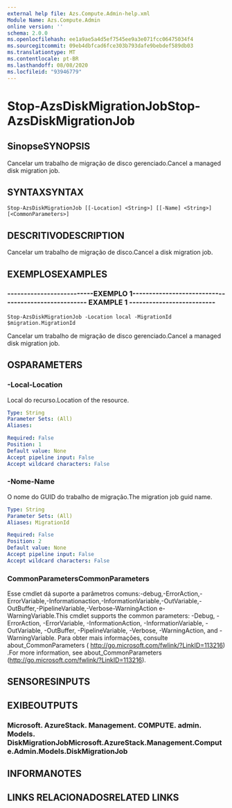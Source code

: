 ```yaml
---
external help file: Azs.Compute.Admin-help.xml
Module Name: Azs.Compute.Admin
online version: ''
schema: 2.0.0
ms.openlocfilehash: ee1a9ae5a4d5ef7545ee9a3e071fcc06475034f4
ms.sourcegitcommit: 09eb4dbfcad6fce303b793dafe9bebdef589db03
ms.translationtype: MT
ms.contentlocale: pt-BR
ms.lasthandoff: 08/08/2020
ms.locfileid: "93946779"
---
```

# <span data-ttu-id="6cc03-101">Stop-AzsDiskMigrationJob</span><span class="sxs-lookup"><span data-stu-id="6cc03-101">Stop-AzsDiskMigrationJob</span></span>

## <span data-ttu-id="6cc03-102">Sinopse</span><span class="sxs-lookup"><span data-stu-id="6cc03-102">SYNOPSIS</span></span>
<span data-ttu-id="6cc03-103">Cancelar um trabalho de migração de disco gerenciado.</span><span class="sxs-lookup"><span data-stu-id="6cc03-103">Cancel a managed disk migration job.</span></span>

## <span data-ttu-id="6cc03-104">SYNTAX</span><span class="sxs-lookup"><span data-stu-id="6cc03-104">SYNTAX</span></span>

```
Stop-AzsDiskMigrationJob [[-Location] <String>] [[-Name] <String>] [<CommonParameters>]
```

## <span data-ttu-id="6cc03-105">DESCRITIVO</span><span class="sxs-lookup"><span data-stu-id="6cc03-105">DESCRIPTION</span></span>
<span data-ttu-id="6cc03-106">Cancelar um trabalho de migração de disco.</span><span class="sxs-lookup"><span data-stu-id="6cc03-106">Cancel a disk migration job.</span></span>

## <span data-ttu-id="6cc03-107">EXEMPLOS</span><span class="sxs-lookup"><span data-stu-id="6cc03-107">EXAMPLES</span></span>

### <span data-ttu-id="6cc03-108">--------------------------EXEMPLO 1--------------------------</span><span class="sxs-lookup"><span data-stu-id="6cc03-108">-------------------------- EXAMPLE 1 --------------------------</span></span>
```
Stop-AzsDiskMigrationJob -Location local -MigrationId $migration.MigrationId
```

<span data-ttu-id="6cc03-109">Cancelar um trabalho de migração de disco gerenciado.</span><span class="sxs-lookup"><span data-stu-id="6cc03-109">Cancel a managed disk migration job.</span></span>

## <span data-ttu-id="6cc03-110">OS</span><span class="sxs-lookup"><span data-stu-id="6cc03-110">PARAMETERS</span></span>

### <span data-ttu-id="6cc03-111">-Local</span><span class="sxs-lookup"><span data-stu-id="6cc03-111">-Location</span></span>
<span data-ttu-id="6cc03-112">Local do recurso.</span><span class="sxs-lookup"><span data-stu-id="6cc03-112">Location of the resource.</span></span>

```yaml
Type: String
Parameter Sets: (All)
Aliases: 

Required: False
Position: 1
Default value: None
Accept pipeline input: False
Accept wildcard characters: False
```

### <span data-ttu-id="6cc03-113">-Nome</span><span class="sxs-lookup"><span data-stu-id="6cc03-113">-Name</span></span>
<span data-ttu-id="6cc03-114">O nome do GUID do trabalho de migração.</span><span class="sxs-lookup"><span data-stu-id="6cc03-114">The migration job guid name.</span></span>

```yaml
Type: String
Parameter Sets: (All)
Aliases: MigrationId

Required: False
Position: 2
Default value: None
Accept pipeline input: False
Accept wildcard characters: False
```

### <span data-ttu-id="6cc03-115">CommonParameters</span><span class="sxs-lookup"><span data-stu-id="6cc03-115">CommonParameters</span></span>
<span data-ttu-id="6cc03-116">Esse cmdlet dá suporte a parâmetros comuns:-debug,-ErrorAction,-ErrorVariable,-Informationaction,-InformationVariable,-OutVariable,-OutBuffer,-PipelineVariable,-Verbose-WarningAction e-WarningVariable.</span><span class="sxs-lookup"><span data-stu-id="6cc03-116">This cmdlet supports the common parameters: -Debug, -ErrorAction, -ErrorVariable, -InformationAction, -InformationVariable, -OutVariable, -OutBuffer, -PipelineVariable, -Verbose, -WarningAction, and -WarningVariable.</span></span> <span data-ttu-id="6cc03-117">Para obter mais informações, consulte about_CommonParameters ( http://go.microsoft.com/fwlink/?LinkID=113216) .</span><span class="sxs-lookup"><span data-stu-id="6cc03-117">For more information, see about_CommonParameters (http://go.microsoft.com/fwlink/?LinkID=113216).</span></span>

## <span data-ttu-id="6cc03-118">SENSORES</span><span class="sxs-lookup"><span data-stu-id="6cc03-118">INPUTS</span></span>

## <span data-ttu-id="6cc03-119">EXIBE</span><span class="sxs-lookup"><span data-stu-id="6cc03-119">OUTPUTS</span></span>

### <span data-ttu-id="6cc03-120">Microsoft. AzureStack. Management. COMPUTE. admin. Models. DiskMigrationJob</span><span class="sxs-lookup"><span data-stu-id="6cc03-120">Microsoft.AzureStack.Management.Compute.Admin.Models.DiskMigrationJob</span></span>

## <span data-ttu-id="6cc03-121">INFORMA</span><span class="sxs-lookup"><span data-stu-id="6cc03-121">NOTES</span></span>

## <span data-ttu-id="6cc03-122">LINKS RELACIONADOS</span><span class="sxs-lookup"><span data-stu-id="6cc03-122">RELATED LINKS</span></span>

